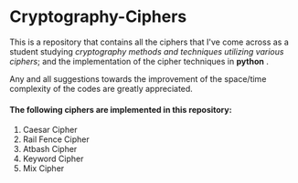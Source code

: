 # Cryptography-Ciphers

This is a repository that contains all the ciphers that I've come across as a student studying *cryptography methods and techniques utilizing various ciphers*; and the implementation of the cipher techniques in **python** . 

  Any and all suggestions towards the improvement of the space/time complexity of the codes are greatly appreciated.


#### The following ciphers are implemented in this repository:
1. Caesar Cipher
2. Rail Fence Cipher
3. Atbash Cipher
4. Keyword Cipher
5. Mix Cipher
